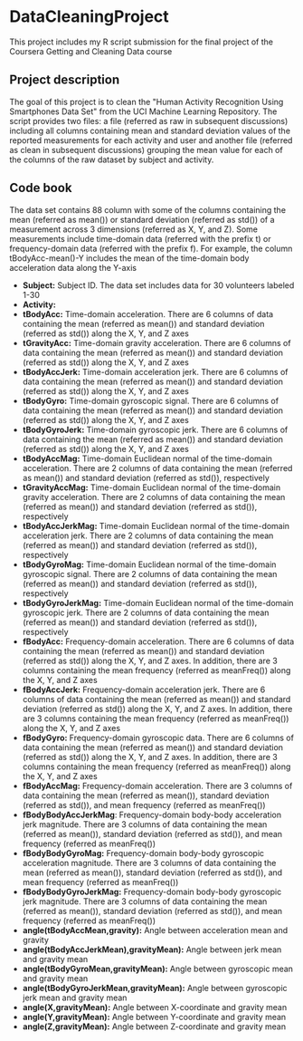 # DataCleaningProject
This project includes my R script submission for the final project of the Coursera Getting and Cleaning Data course

## Project description
The goal of this project is to clean the "Human Activity Recognition Using Smartphones Data Set" from the UCI Machine Learning Repository. The script provides two files: a file (referred as raw in subsequent discussions) including all columns containing mean and standard deviation values of the reported measurements for each activity and user and another file (referred as clean in subsequent discussions) grouping the mean value for each of the columns of the raw dataset by subject and activity.

## Code book
The data set contains 88 column with some of the columns containing the mean (referred as mean()) or standard deviation (referred as std()) of a measurement across 3 dimensions (referred as X, Y, and Z). Some measurements include time-domain data (referred with the prefix t) or frequency-domain data (referred with the prefix f). For example, the column tBodyAcc-mean()-Y includes the mean of the time-domain body acceleration data along the Y-axis
* **Subject:** Subject ID. The data set includes data for 30 volunteers labeled 1-30	
* **Activity:** 	
* **tBodyAcc:** Time-domain acceleration. There are 6 columns of data containing the mean (referred as mean()) and standard deviation (referred as std()) along the X, Y, and Z axes
* **tGravityAcc:** Time-domain gravity acceleration. There are 6 columns of data containing the mean (referred as mean()) and standard deviation (referred as std()) along the X, Y, and Z axes
* **tBodyAccJerk:** Time-domain acceleration jerk. There are 6 columns of data containing the mean (referred as mean()) and standard deviation (referred as std()) along the X, Y, and Z axes
* **tBodyGyro:** Time-domain gyroscopic signal. There are 6 columns of data containing the mean (referred as mean()) and standard deviation (referred as std()) along the X, Y, and Z axes
* **tBodyGyroJerk:** Time-domain gyroscopic jerk. There are 6 columns of data containing the mean (referred as mean()) and standard deviation (referred as std()) along the X, Y, and Z axes
* **tBodyAccMag:** Time-domain Euclidean normal of the time-domain acceleration. There are 2 columns of data containing the mean (referred as mean()) and standard deviation (referred as std()), respectively
* **tGravityAccMag:** Time-domain Euclidean normal of the time-domain gravity acceleration. There are 2 columns of data containing the mean (referred as mean()) and standard deviation (referred as std()), respectively		
* **tBodyAccJerkMag:** Time-domain Euclidean normal of the time-domain acceleration jerk. There are 2 columns of data containing the mean (referred as mean()) and standard deviation (referred as std()), respectively		
* **tBodyGyroMag:** Time-domain Euclidean normal of the time-domain gyroscopic signal. There are 2 columns of data containing the mean (referred as mean()) and standard deviation (referred as std()), respectively
* **tBodyGyroJerkMag:** Time-domain Euclidean normal of the time-domain gyroscopic jerk. There are 2 columns of data containing the mean (referred as mean()) and standard deviation (referred as std()), respectively
* **fBodyAcc:** Frequency-domain acceleration. There are 6 columns of data containing the mean (referred as mean()) and standard deviation (referred as std()) along the X, Y, and Z axes. In addition, there are 3 columns containing the mean frequency (referred as meanFreq()) along the X, Y, and Z axes
* **fBodyAccJerk:** Frequency-domain acceleration jerk. There are 6 columns of data containing the mean (referred as mean()) and standard deviation (referred as std()) along the X, Y, and Z axes. In addition, there are 3 columns containing the mean frequency (referred as meanFreq()) along the X, Y, and Z axes
* **fBodyGyro:** Frequency-domain gyroscopic data. There are 6 columns of data containing the mean (referred as mean()) and standard deviation (referred as std()) along the X, Y, and Z axes. In addition, there are 3 columns containing the mean frequency (referred as meanFreq()) along the X, Y, and Z axes	
* **fBodyAccMag:** Frequency-domain acceleration. There are 3 columns of data containing the mean (referred as mean()), standard deviation (referred as std()), and mean frequency (referred as meanFreq())
* **fBodyBodyAccJerkMag**: Frequency-domain body-body acceleration jerk magnitude. There are 3 columns of data containing the mean (referred as mean()), standard deviation (referred as std()), and mean frequency (referred as meanFreq())	
* **fBodyBodyGyroMag:** Frequency-domain body-body gyroscopic acceleration magnitude. There are 3 columns of data containing the mean (referred as mean()), standard deviation (referred as std()), and mean frequency (referred as meanFreq())
* **fBodyBodyGyroJerkMag:** Frequency-domain body-body gyroscopic jerk magnitude. There are 3 columns of data containing the mean (referred as mean()), standard deviation (referred as std()), and mean frequency (referred as meanFreq())	
* **angle(tBodyAccMean,gravity):** Angle between acceleration mean and gravity
* **angle(tBodyAccJerkMean),gravityMean):** Angle between jerk mean and gravity	mean
* **angle(tBodyGyroMean,gravityMean):** Angle between gyroscopic mean and gravity	mean
* **angle(tBodyGyroJerkMean,gravityMean):** Angle between gyroscopic jerk mean and gravity mean	
* **angle(X,gravityMean):** Angle between X-coordinate and gravity mean	
* **angle(Y,gravityMean):** Angle between Y-coordinate and gravity mean
* **angle(Z,gravityMean):** Angle between Z-coordinate and gravity mean




